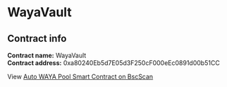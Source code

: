 # WayaVault

## Contract info

**Contract name:** WayaVault  
**Contract address:** 0xa80240Eb5d7E05d3F250cF000eEc0891d00b51CC

View [Auto WAYA Pool Smart Contract on BscScan](https://bscscan.com/address/0xa80240eb5d7e05d3f250cf000eec0891d00b51cc#code)

